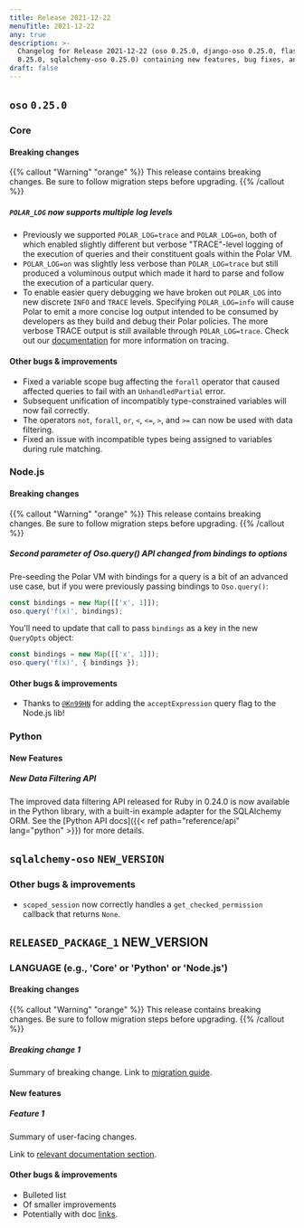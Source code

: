 ```yaml
---
title: Release 2021-12-22
menuTitle: 2021-12-22
any: true
description: >-
  Changelog for Release 2021-12-22 (oso 0.25.0, django-oso 0.25.0, flask-oso
  0.25.0, sqlalchemy-oso 0.25.0) containing new features, bug fixes, and more.
draft: false
---
```


## `oso` `0.25.0`

### Core

#### Breaking changes

{{% callout "Warning" "orange" %}}
  This release contains breaking changes. Be sure to follow migration steps
  before upgrading.
{{% /callout %}}

##### `POLAR_LOG` now supports multiple log levels

* Previously we supported `POLAR_LOG=trace` and `POLAR_LOG=on`, both of which enabled slightly different but verbose "TRACE"-level logging of the execution of queries and their constituent goals within the Polar VM.
* `POLAR_LOG=on` was slightly less verbose than `POLAR_LOG=trace` but still produced a voluminous output which made it hard to parse and follow the execution of a particular query.
* To enable easier query debugging we have broken out `POLAR_LOG` into new discrete `INFO` and `TRACE` levels. Specifying `POLAR_LOG=info` will cause Polar to emit a more concise log output intended to be consumed by developers as they build and debug their Polar policies. The more verbose TRACE output is still available through `POLAR_LOG=trace`. Check out our [documentation](/reference/tooling/tracing.html) for more information on tracing.

#### Other bugs & improvements

- Fixed a variable scope bug affecting the `forall` operator that caused affected
  queries to fail with an `UnhandledPartial` error.
- Subsequent unification of incompatibly type-constrained variables will now fail
  correctly.
- The operators `not`, `forall`, `or`, `<`, `<=`, `>`, and `>=` can now be used
  with data filtering.
- Fixed an issue with incompatible types being assigned to variables during rule
  matching.

### Node.js

#### Breaking changes

{{% callout "Warning" "orange" %}}
  This release contains breaking changes. Be sure to follow migration steps
  before upgrading.
{{% /callout %}}

##### Second parameter of Oso.query() API changed from bindings to options

Pre-seeding the Polar VM with bindings for a query is a bit of an advanced use
case, but if you were previously passing bindings to `Oso.query()`:

```js
const bindings = new Map([['x', 1]]);
oso.query('f(x)', bindings);
```

You'll need to update that call to pass `bindings` as a key in the new
`QueryOpts` object:

```js
const bindings = new Map([['x', 1]]);
oso.query('f(x)', { bindings });
```

#### Other bugs & improvements

- Thanks to [`@Kn99HN`](https://github.com/Kn99HN) for adding the
  `acceptExpression` query flag to the Node.js lib!

### Python

#### New Features

##### New Data Filtering API

The improved data filtering API released for Ruby in 0.24.0 is now available
in the Python library, with a built-in example adapter for the SQLAlchemy ORM.
See the [Python API docs]({{< ref path="reference/api" lang="python" >}}) for
more details.

## `sqlalchemy-oso` `NEW_VERSION`

### Other bugs & improvements

- `scoped_session` now correctly handles a `get_checked_permission` callback that
  returns `None`.

## `RELEASED_PACKAGE_1` NEW_VERSION

### LANGUAGE (e.g., 'Core' or 'Python' or 'Node.js')

#### Breaking changes

<!-- TODO: remove warning and replace with "None" if no breaking changes. -->

{{% callout "Warning" "orange" %}}
  This release contains breaking changes. Be sure to follow migration steps
  before upgrading.
{{% /callout %}}

##### Breaking change 1

Summary of breaking change.
Link to [migration guide]().

#### New features

##### Feature 1

Summary of user-facing changes.

Link to [relevant documentation section]().

#### Other bugs & improvements

- Bulleted list
- Of smaller improvements
- Potentially with doc [links]().
